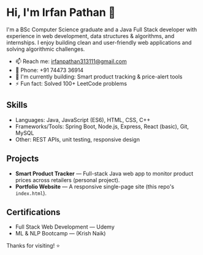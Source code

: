 # Hi, I'm Irfan Pathan 👋

I'm a BSc Computer Science graduate and a Java Full Stack developer with experience in web development, data structures & algorithms, and internships. I enjoy building clean and user-friendly web applications and solving algorithmic challenges.

- 📫 Reach me: irfanpathan313111@gmail.com
- 📱 Phone: +91 74473 36914
- 🔭 I'm currently building: Smart product tracking & price-alert tools
- ⚡ Fun fact: Solved 100+ LeetCode problems

## Skills
- Languages: Java, JavaScript (ES6), HTML, CSS, C++
- Frameworks/Tools: Spring Boot, Node.js, Express, React (basic), Git, MySQL
- Other: REST APIs, unit testing, responsive design

## Projects
- **Smart Product Tracker** — Full-stack Java web app to monitor product prices across retailers (personal project).
- **Portfolio Website** — A responsive single-page site (this repo's `index.html`).

## Certifications
- Full Stack Web Development — Udemy
- ML & NLP Bootcamp — (Krish Naik)


Thanks for visiting! ⭐

